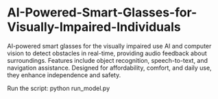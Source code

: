 # AI-Powered-Smart-Glasses-for-Visually-Impaired-Individuals
AI-powered smart glasses for the visually impaired use AI and computer vision to detect obstacles in real-time, providing audio feedback about surroundings. Features include object recognition, speech-to-text, and navigation assistance. Designed for affordability, comfort, and daily use, they enhance independence and safety.




Run the script: python run_model.py